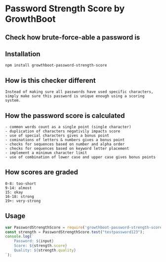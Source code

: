 # Password Strength Score by GrowthBoot

## Check how brute-force-able a password is

## Installation

    npm install growthboot-password-strength-score

## How is this checker different

	Instead of making sure all passwords have used specific characters, simply make sure this password is unique enough using a scoring system.

## How the password score is calculated
	- common words count as a single point (single character)
	- duplication of characters negativily impacts score
	- use of special characters gives a bonus point
	- cominations of letters & numbers gives a bonus point
	- checks for sequences based on number and alpha order
	- checks for sequences based on keyword letter placement
	- implement a minimum character limit
	- use of combination of lower case and upper case gives bonus points

## How scores are graded
	0-8: too-short
	9-14: almost
	15: okay
	16-18: strong
	19+: very-strong


## Usage
```js
var PasswordStrengthScore = require('growthboot-password-strength-score');
const strength = PasswordStrengthScore.test("testpassword123");
console.log(`
	Password: ${input}
	Score: ${strength.score}
	Quality: ${strength.quality}
`);
```